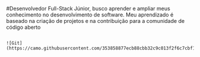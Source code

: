 

#Desenvolvedor Full-Stack Júnior, busco aprender e ampliar meus conhecimento no desenvolvimento de software.
Meu aprendizado é baseado na criação de projetos e na contribuição para a comunidade de código aberto










                                                                                                               ![Git](https://camo.githubusercontent.com/353858877ecb88cbb32c9c013f2f6c7cbf1527de/68747470733a2f2f692e67697068792e636f6d2f6d656469612f4b7a4a6b7a6a676766474e355079366e6b542f3230302e77656270)

